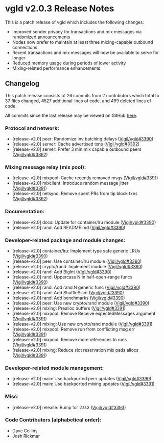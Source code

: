 # vgld v2.0.3 Release Notes

This is a patch release of vgld which includes the following changes:

- Improved sender privacy for transactions and mix messages via randomized
  announcements
- Nodes now prefer to maintain at least three mixing-capable outbound connections
- Recent transactions and mix messages will now be available to serve for longer
- Reduced memory usage during periods of lower activity
- Mixing-related performance enhancements

## Changelog

This patch release consists of 26 commits from 2 contributors which total to 37
files changed, 4527 additional lines of code, and 499 deleted lines of code.

All commits since the last release may be viewed on GitHub
[here](https://github.com/vigilnetwork/vgl/compare/release-v2.0.2...release-v2.0.3).

### Protocol and network:

- [release-v2.0] peer: Randomize inv batching delays ([Vigil/vgld#3390](https://github.com/vigilnetwork/vgl/pull/3390))
- [release-v2.0] server: Cache advertised txns ([Vigil/vgld#3392](https://github.com/vigilnetwork/vgl/pull/3392))
- [release-v2.0] server: Prefer 3 min mix capable outbound peers ([Vigil/vgld#3392](https://github.com/vigilnetwork/vgl/pull/3392))

### Mixing message relay (mix pool):

- [release-v2.0] mixpool: Cache recently removed msgs ([Vigil/vgld#3391](https://github.com/vigilnetwork/vgl/pull/3391))
- [release-v2.0] mixclient: Introduce random message jitter ([Vigil/vgld#3391](https://github.com/vigilnetwork/vgl/pull/3391))
- [release-v2.0] netsync: Remove spent PRs from tip block txns ([Vigil/vgld#3392](https://github.com/vigilnetwork/vgl/pull/3392))

### Documentation:

- [release-v2.0] docs: Update for container/lru module ([Vigil/vgld#3390](https://github.com/vigilnetwork/vgl/pull/3390))
- [release-v2.0] rand: Add README.md ([Vigil/vgld#3390](https://github.com/vigilnetwork/vgl/pull/3390))

### Developer-related package and module changes:

- [release-v2.0] container/lru: Implement type safe generic LRUs ([Vigil/vgld#3390](https://github.com/vigilnetwork/vgl/pull/3390))
- [release-v2.0] peer: Use container/lru module ([Vigil/vgld#3390](https://github.com/vigilnetwork/vgl/pull/3390))
- [release-v2.0] crypto/rand: Implement module ([Vigil/vgld#3390](https://github.com/vigilnetwork/vgl/pull/3390))
- [release-v2.0] rand: Add BigInt ([Vigil/vgld#3390](https://github.com/vigilnetwork/vgl/pull/3390))
- [release-v2.0] rand: Uppercase N in half-open-range funcs ([Vigil/vgld#3390](https://github.com/vigilnetwork/vgl/pull/3390))
- [release-v2.0] rand: Add rand.N generic func ([Vigil/vgld#3390](https://github.com/vigilnetwork/vgl/pull/3390))
- [release-v2.0] rand: Add ShuffleSlice ([Vigil/vgld#3390](https://github.com/vigilnetwork/vgl/pull/3390))
- [release-v2.0] rand: Add benchmarks ([Vigil/vgld#3390](https://github.com/vigilnetwork/vgl/pull/3390))
- [release-v2.0] peer: Use new crypto/rand module ([Vigil/vgld#3390](https://github.com/vigilnetwork/vgl/pull/3390))
- [release-v2.0] mixing: Prealloc buffers ([Vigil/vgld#3391](https://github.com/vigilnetwork/vgl/pull/3391))
- [release-v2.0] mixpool: Remove Receive expectedMessages argument ([Vigil/vgld#3391](https://github.com/vigilnetwork/vgl/pull/3391))
- [release-v2.0] mixing: Use new crypto/rand module ([Vigil/vgld#3391](https://github.com/vigilnetwork/vgl/pull/3391))
- [release-v2.0] mixpool: Remove run from conflicting msg err ([Vigil/vgld#3391](https://github.com/vigilnetwork/vgl/pull/3391))
- [release-v2.0] mixpool: Remove more references to runs ([Vigil/vgld#3391](https://github.com/vigilnetwork/vgl/pull/3391))
- [release-v2.0] mixing: Reduce slot reservation mix pads allocs ([Vigil/vgld#3391](https://github.com/vigilnetwork/vgl/pull/3391))

### Developer-related module management:

- [release-v2.0] main: Use backported peer updates ([Vigil/vgld#3390](https://github.com/vigilnetwork/vgl/pull/3390))
- [release-v2.0] main: Use backported mixing updates ([Vigil/vgld#3391](https://github.com/vigilnetwork/vgl/pull/3391))

### Misc:

- [release-v2.0] release: Bump for 2.0.3 ([Vigil/vgld#3393](https://github.com/vigilnetwork/vgl/pull/3393))

### Code Contributors (alphabetical order):

- Dave Collins
- Josh Rickmar
